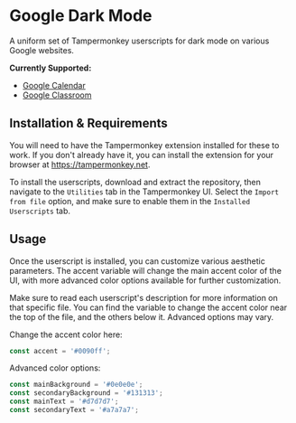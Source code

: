 # Google Dark Mode
A uniform set of Tampermonkey userscripts for dark mode on various Google websites.

**Currently Supported:**
- [Google Calendar](https://github.com/sawyersaliba/google-dark-mode/blob/main/userscripts/google_calendar_dark.js)
- [Google Classroom](https://github.com/sawyersaliba/google-dark-mode/blob/main/userscripts/google_classroom_dark.js)

## Installation & Requirements
You will need to have the Tampermonkey extension installed for these to work. If you don't already have it, you can install the extension for your browser at https://tampermonkey.net.

To install the userscripts, download and extract the repository, then navigate to the `Utilities` tab in the Tampermonkey UI. Select the `Import from file` option, and make sure to enable them in the `Installed Userscripts` tab.

## Usage
Once the userscript is installed, you can customize various aesthetic parameters. The accent variable will change the main accent color of the UI, with more advanced color options available for further customization.

Make sure to read each userscript's description for more information on that specific file.
You can find the variable to change the accent color near the top of the file, and the others below it. Advanced options may vary.

Change the accent color here:
```js
const accent = '#0090ff';
```

Advanced color options:
```js
const mainBackground = '#0e0e0e';
const secondaryBackground = '#131313';
const mainText = '#d7d7d7';
const secondaryText = '#a7a7a7';
```
